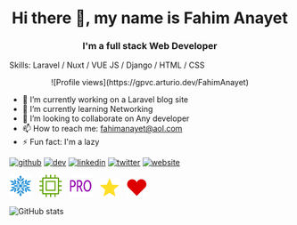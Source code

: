 <h1 align="center"> Hi there 👋, my name is Fahim Anayet </h1>
<h3 align="center"> I'm a full stack Web Developer </h3>

Skills: Laravel / Nuxt / VUE JS / Django / HTML / CSS

<div align="center"> ![Profile views](https://gpvc.arturio.dev/FahimAnayet) </div>

- 🔭 I’m currently working on a Laravel blog site 
- 🌱 I’m currently learning Networking 
- 👯 I’m looking to collaborate on Any developer 
- 📫 How to reach me: fahimanayet@aol.com 
- ⚡ Fun fact: I'm a lazy 


[<img src='https://cdn.jsdelivr.net/npm/simple-icons@3.0.1/icons/github.svg' alt='github' height='40'>](https://github.com/FahimAnayet)  [<img src='https://cdn.jsdelivr.net/npm/simple-icons@3.0.1/icons/dev-dot-to.svg' alt='dev' height='40'>](https://dev.to/https://dev.to/fahimanayet)  [<img src='https://cdn.jsdelivr.net/npm/simple-icons@3.0.1/icons/linkedin.svg' alt='linkedin' height='40'>](https://www.linkedin.com/in/https://www.linkedin.com/in/fahim-anayet-460246194//)  [<img src='https://cdn.jsdelivr.net/npm/simple-icons@3.0.1/icons/twitter.svg' alt='twitter' height='40'>](https://twitter.com/https://twitter.com/fahimanayet)  [<img src='https://cdn.jsdelivr.net/npm/simple-icons@3.0.1/icons/icloud.svg' alt='website' height='40'>](www.fahimanayet.me)  

<a href='https://archiveprogram.github.com/'><img src='https://raw.githubusercontent.com/acervenky/animated-github-badges/master/assets/acbadge.gif' width='40' height='40'></a> <a href='https://docs.github.com/en/developers'><img src='https://raw.githubusercontent.com/acervenky/animated-github-badges/master/assets/devbadge.gif' width='40' height='40'></a> <a href='https://github.com/pricing'><img src='https://raw.githubusercontent.com/acervenky/animated-github-badges/master/assets/pro.gif' width='40' height='40'></a> <a href='https://stars.github.com/'><img src='https://raw.githubusercontent.com/acervenky/animated-github-badges/master/assets/starbadge.gif' width='35' height='35'></a> <a href='https://docs.github.com/en/github/supporting-the-open-source-community-with-github-sponsors'><img src='https://raw.githubusercontent.com/acervenky/animated-github-badges/master/assets/sponsorbadge.gif' width='35' height='35'></a> 

![GitHub stats](https://github-readme-stats.vercel.app/api?username=FahimAnayet&show_icons=true)  
  
